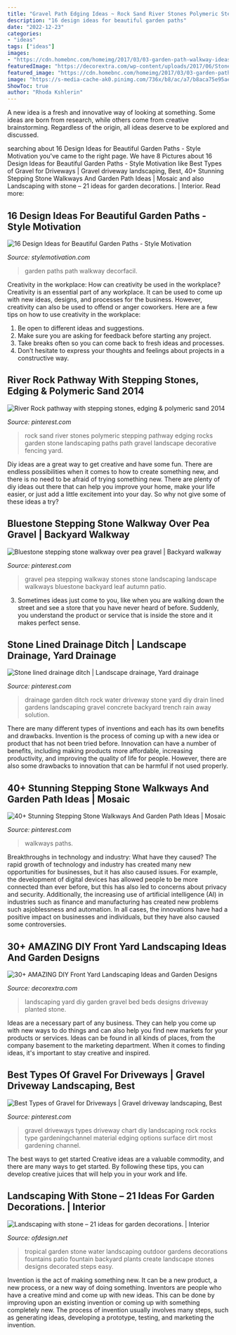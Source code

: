 ```yaml
---
title: "Gravel Path Edging Ideas ~ Rock Sand River Stones Polymeric Stepping Pathway Edging Rocks Garden Stone Landscaping Paths Path Gravel Landscape Decorative Fencing Yard"
description: "16 design ideas for beautiful garden paths"
date: "2022-12-23"
categories:
- "ideas"
tags: ["ideas"]
images:
- "https://cdn.homebnc.com/homeimg/2017/03/03-garden-path-walkway-ideas-homebnc.jpg"
featuredImage: "https://decorextra.com/wp-content/uploads/2017/06/Stone-Gravel-Planted-Beds-Front-Yard-Landscaping-Ideas-and-projects.jpg"
featured_image: "https://cdn.homebnc.com/homeimg/2017/03/03-garden-path-walkway-ideas-homebnc.jpg"
image: "https://s-media-cache-ak0.pinimg.com/736x/b8/ac/a7/b8aca75e95ae3bf375975eb22eb2f450.jpg"
ShowToc: true
author: "Rhoda Kshlerin"
---
```



A new idea is a fresh and innovative way of looking at something. Some ideas are born from research, while others come from creative brainstorming. Regardless of the origin, all ideas deserve to be explored and discussed.

	

		
searching about 16 Design Ideas for Beautiful Garden Paths - Style Motivation you've came to the right page. We have 8 Pictures about 16 Design Ideas for Beautiful Garden Paths - Style Motivation like Best Types of Gravel for Driveways | Gravel driveway landscaping, Best, 40+ Stunning Stepping Stone Walkways And Garden Path Ideas | Mosaic and also Landscaping with stone – 21 ideas for garden decorations. | Interior. Read more:
		
    
## 16 Design Ideas For Beautiful Garden Paths - Style Motivation

<img loading=lazy src="https://cdn.homebnc.com/homeimg/2017/03/03-garden-path-walkway-ideas-homebnc.jpg" onerror="this.onerror=null;this.src='https://tse2.mm.bing.net/th?id=OIP.g9TboAADUzNH7oQNolEiZAHaLI&amp;pid=15.1';" alt="16 Design Ideas for Beautiful Garden Paths - Style Motivation">

_Source: stylemotivation.com_

>garden paths path walkway decorfacil. 

	

Creativity in the workplace: How can creativity be used in the workplace?
Creativity is an essential part of any workplace. It can be used to come up with new ideas, designs, and processes for the business. However, creativity can also be used to offend or anger coworkers. Here are a few tips on how to use creativity in the workplace: 
1. Be open to different ideas and suggestions.
2. Make sure you are asking for feedback before starting any project. 
3. Take breaks often so you can come back to fresh ideas and processes. 
4. Don’t hesitate to express your thoughts and feelings about projects in a constructive way.

    
## River Rock Pathway With Stepping Stones, Edging &amp; Polymeric Sand 2014

<img loading=lazy src="https://s-media-cache-ak0.pinimg.com/736x/b8/ac/a7/b8aca75e95ae3bf375975eb22eb2f450.jpg" onerror="this.onerror=null;this.src='https://tse1.mm.bing.net/th?id=OIP.gKtM9JhFgaaHX3bIwJtz9wHaJ4&amp;pid=15.1';" alt="River Rock pathway with stepping stones, edging &amp; polymeric sand 2014">

_Source: pinterest.com_

>rock sand river stones polymeric stepping pathway edging rocks garden stone landscaping paths path gravel landscape decorative fencing yard. 

	

Diy ideas are a great way to get creative and have some fun. There are endless possibilities when it comes to how to create something new, and there is no need to be afraid of trying something new. There are plenty of diy ideas out there that can help you improve your home, make your life easier, or just add a little excitement into your day. So why not give some of these ideas a try?

    
## Bluestone Stepping Stone Walkway Over Pea Gravel | Backyard Walkway

<img loading=lazy src="https://i.pinimg.com/736x/ce/c7/c4/cec7c4cf3f2f131595dcdbd015eef49d.jpg" onerror="this.onerror=null;this.src='https://tse1.mm.bing.net/th?id=OIP.3XY6cdH-XpXtWJuCb2S5SgHaEl&amp;pid=15.1';" alt="Bluestone stepping stone walkway over pea gravel | Backyard walkway">

_Source: pinterest.com_

>gravel pea stepping walkway stones stone landscaping landscape walkways bluestone backyard leaf autumn patio. 

	

3. Sometimes ideas just come to you, like when you are walking down the street and see a store that you have never heard of before. Suddenly, you understand the product or service that is inside the store and it makes perfect sense.

    
## Stone Lined Drainage Ditch | Landscape Drainage, Yard Drainage

<img loading=lazy src="https://i.pinimg.com/736x/e1/87/13/e18713c2ff6f5a3a0fd5396ef611cbcc--drainage-ditch-calgary.jpg" onerror="this.onerror=null;this.src='https://tse4.mm.bing.net/th?id=OIP.0XUwKVIuyVD3inSqTu_A-AHaJ4&amp;pid=15.1';" alt="Stone lined drainage ditch | Landscape drainage, Yard drainage">

_Source: pinterest.com_

>drainage garden ditch rock water driveway stone yard diy drain lined gardens landscaping gravel concrete backyard trench rain away solution. 

	

There are many different types of inventions and each has its own benefits and drawbacks.
Invention is the process of coming up with a new idea or product that has not been tried before. Innovation can have a number of benefits, including making products more affordable, increasing productivity, and improving the quality of life for people. However, there are also some drawbacks to innovation that can be harmful if not used properly.

    
## 40+ Stunning Stepping Stone Walkways And Garden Path Ideas | Mosaic

<img loading=lazy src="https://i.pinimg.com/736x/70/5c/c4/705cc49f613444e03abf21f1ef40a996.jpg" onerror="this.onerror=null;this.src='https://tse4.mm.bing.net/th?id=OIP.GxKbKaokVGpPTAGcFzkloAHaJ3&amp;pid=15.1';" alt="40+ Stunning Stepping Stone Walkways And Garden Path Ideas | Mosaic">

_Source: pinterest.com_

>walkways paths. 

	

Breakthroughs in technology and industry: What have they caused?
The rapid growth of technology and industry has created many new opportunities for businesses, but it has also caused issues. For example, the development of digital devices has allowed people to be more connected than ever before, but this has also led to concerns about privacy and security. Additionally, the increasing use of artificial intelligence (AI) in industries such as finance and manufacturing has created new problems such asjoblessness and automation. In all cases, the innovations have had a positive impact on businesses and individuals, but they have also caused some controversies.

    
## 30+ AMAZING DIY Front Yard Landscaping Ideas And Garden Designs

<img loading=lazy src="https://decorextra.com/wp-content/uploads/2017/06/Stone-Gravel-Planted-Beds-Front-Yard-Landscaping-Ideas-and-projects.jpg" onerror="this.onerror=null;this.src='https://tse2.mm.bing.net/th?id=OIP.bqxpRu-57X5KcTONsMMtcAHaLH&amp;pid=15.1';" alt="30+ AMAZING DIY Front Yard Landscaping Ideas and Garden Designs">

_Source: decorextra.com_

>landscaping yard diy garden gravel bed beds designs driveway planted stone. 

	

Ideas are a necessary part of any business. They can help you come up with new ways to do things and can also help you find new markets for your products or services. Ideas can be found in all kinds of places, from the company basement to the marketing department. When it comes to finding ideas, it's important to stay creative and inspired.

    
## Best Types Of Gravel For Driveways | Gravel Driveway Landscaping, Best

<img loading=lazy src="https://i.pinimg.com/736x/77/07/ac/7707ac6148367bb5163aa17a63309a88.jpg" onerror="this.onerror=null;this.src='https://tse2.mm.bing.net/th?id=OIP.SOmB4yTB4mnGQmrHeDEdtAHaLH&amp;pid=15.1';" alt="Best Types of Gravel for Driveways | Gravel driveway landscaping, Best">

_Source: pinterest.com_

>gravel driveways types driveway chart diy landscaping rock rocks type gardeningchannel material edging options surface dirt most gardening channel. 

	

The best ways to get started
Creative ideas are a valuable commodity, and there are many ways to get started. By following these tips, you can develop creative juices that will help you in your work and life.

    
## Landscaping With Stone – 21 Ideas For Garden Decorations. | Interior

<img loading=lazy src="https://www.ofdesign.net/wp-content/uploads/files/3/6/0/landscaping-with-stone-21-ideas-and-use-in-garden-decorations-12-360.jpg" onerror="this.onerror=null;this.src='https://tse4.mm.bing.net/th?id=OIP.dSu1l__GsivY78jRU3JmtQHaLH&amp;pid=15.1';" alt="Landscaping with stone – 21 ideas for garden decorations. | Interior">

_Source: ofdesign.net_

>tropical garden stone water landscaping outdoor gardens decorations fountains patio fountain backyard plants create landscape stones designs decorated steps easy. 

	

Invention is the act of making something new. It can be a new product, a new process, or a new way of doing something. Inventors are people who have a creative mind and come up with new ideas. This can be done by improving upon an existing invention or coming up with something completely new. The process of invention usually involves many steps, such as generating ideas, developing a prototype, testing, and marketing the invention.

